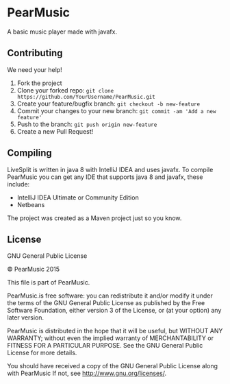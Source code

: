 PearMusic
=========

A basic music player made with javafx.

## Contributing

We need your help! 

 1. Fork the project
 2. Clone your forked repo: `git clone https://github.com/YourUsername/PearMusic.git`
 3. Create your feature/bugfix branch: `git checkout -b new-feature`
 4. Commit your changes to your new branch: `git commit -am 'Add a new feature'`
 5. Push to the branch: `git push origin new-feature`
 6. Create a new Pull Request!

## Compiling

 LiveSplit is written in java 8 with IntelliJ IDEA and uses javafx. To compile PearMusic you can get any IDE that supports java 8 and javafx, these include:
 - IntelliJ IDEA Ultimate or Community Edition
 - Netbeans

The project was created as a Maven project just so you know.

## License

GNU General Public License

© PearMusic 2015

This file is part of PearMusic.

PearMusic.is free software: you can redistribute it and/or modify
it under the terms of the GNU General Public License as published by
the Free Software Foundation, either version 3 of the License, or
(at your option) any later version.

PearMusic is distributed in the hope that it will be useful,
but WITHOUT ANY WARRANTY; without even the implied warranty of
MERCHANTABILITY or FITNESS FOR A PARTICULAR PURPOSE.  See the
GNU General Public License for more details.

You should have received a copy of the GNU General Public License
along with PearMusic   If not, see <http://www.gnu.org/licenses/>.

